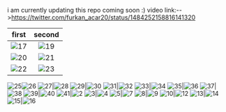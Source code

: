 i am currently updating this repo coming soon :)
video link:-->https://twitter.com/furkan_acar20/status/1484252158816141320

first                      |second
:-------------------------:|:-------------------------:
![17](https://user-images.githubusercontent.com/65075121/150511597-a3460b46-e4c1-4873-8dc9-1a0eff11ceda.png)|![19](https://user-images.githubusercontent.com/65075121/150511601-21439ae0-8dc2-445c-9bc3-8e81bc354a3d.png)
![20](https://user-images.githubusercontent.com/65075121/150511605-725c2a6d-7060-4896-957c-7e2e401841c2.png)|![21](https://user-images.githubusercontent.com/65075121/150511607-050f4d3c-855f-4bca-9558-d7e834220b51.png)
![22](https://user-images.githubusercontent.com/65075121/150511609-e8e0b288-cbfb-4f8b-acb6-7631d0669623.png)|![23](https://user-images.githubusercontent.com/65075121/150511611-b69b9279-b9e3-49f3-bd03-a85a36bce978.png)
![25](https://user-images.githubusercontent.com/65075121/150511613-daac2985-b26c-457a-a241-186d8dc60ee0.png)![26](https://user-images.githubusercontent.com/65075121/150511616-be930a87-2c2d-4177-80a6-409bdd545dda.png)
![27](https://user-images.githubusercontent.com/65075121/150511619-c782a657-f793-4a9d-9691-0216404dd754.png)|![28](https://user-images.githubusercontent.com/65075121/150511621-6a07afc9-5618-4225-9f7c-05584c5c59ed.png)
![29](https://user-images.githubusercontent.com/65075121/150511626-28b6ab6d-a301-4f79-8d97-0f6168c3a5ec.png)|![30](https://user-images.githubusercontent.com/65075121/150511627-19e5d440-bc66-466a-9472-6cee3679a8d0.png)
![31](https://user-images.githubusercontent.com/65075121/150511628-d79f4c8f-df1c-4c67-a6a1-df0326c9d9cb.png)|![32](https://user-images.githubusercontent.com/65075121/150511630-6ac32dbc-67ad-474d-8b6f-78983124a873.png)
![33](https://user-images.githubusercontent.com/65075121/150511631-9b542746-2299-4834-bd1a-1452789dac2b.png)|![34](https://user-images.githubusercontent.com/65075121/150511633-9b435888-b6df-4336-9a48-14e9e235ee03.png)
![35](https://user-images.githubusercontent.com/65075121/150511635-5e10f44e-6634-4791-a35d-3a13719197df.png)|![36](https://user-images.githubusercontent.com/65075121/150511638-053c33b5-5c77-4b7b-83aa-d5296fa9f76d.png)
![37](https://user-images.githubusercontent.com/65075121/150511640-7385ac22-c669-4be1-9786-2dd3a54ff6fc.png)|![38](https://user-images.githubusercontent.com/65075121/150511641-d587fa71-76f1-42af-bc29-379b44229ff9.png)
![39](https://user-images.githubusercontent.com/65075121/150511645-5af6ad76-9a7c-4ea1-9cdf-738051a77c82.png)|![40](https://user-images.githubusercontent.com/65075121/150511649-4afd58ac-5d70-4ec2-8e55-710311006860.png)
![41](https://user-images.githubusercontent.com/65075121/150511651-bb97d5c6-635c-478e-a527-fb6e43cd6e50.png)|![2](https://user-images.githubusercontent.com/65075121/150511652-d4f066e2-192a-406b-a913-e580988fd16d.png)
![3](https://user-images.githubusercontent.com/65075121/150511654-bd5e00d8-a3b2-4e1f-85dd-d2f1426c7518.png)|![4](https://user-images.githubusercontent.com/65075121/150511658-3652f601-7f60-424f-ac4a-3ab15feb2917.png)
![5](https://user-images.githubusercontent.com/65075121/150511659-86911aa3-076f-4cbb-8223-c66f1007ece1.png)|![7](https://user-images.githubusercontent.com/65075121/150511662-47e744aa-a5ea-4f60-90fd-f260bb3a05fb.png)
![8](https://user-images.githubusercontent.com/65075121/150511663-4f611eb9-a9a1-478e-bab7-af2f5e51681f.png)|![9](https://user-images.githubusercontent.com/65075121/150511666-4629e706-1031-4f7e-b552-5b960eef1ab1.png)
![10](https://user-images.githubusercontent.com/65075121/150511670-ae66f555-c629-4de5-b628-598f65fd2755.png)|![12](https://user-images.githubusercontent.com/65075121/150511673-fe38f414-de0b-4201-b53e-2ce9a5f3fcda.png)
![13](https://user-images.githubusercontent.com/65075121/150511675-75137e54-0d7c-4d4d-b8cb-1d5239dedaf3.png)|![14](https://user-images.githubusercontent.com/65075121/150511678-c8986ecb-8c35-4eb8-aaef-6b9f23ffb7c1.png)
![15](https://user-images.githubusercontent.com/65075121/150511685-d33620be-0511-4b24-a3f0-9e5dd419b8af.png)|![16](https://user-images.githubusercontent.com/65075121/150511690-35c00019-b179-4486-972e-0dcdb1b05a1d.png)
